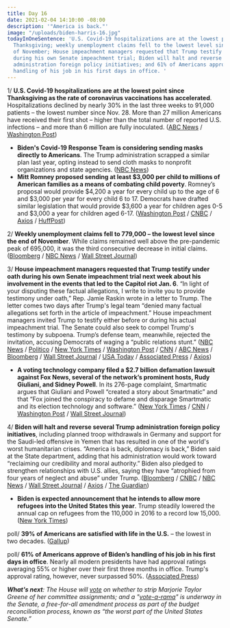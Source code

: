 ```yaml
---
title: Day 16
date: 2021-02-04 14:10:00 -08:00
description: '"America is back."'
image: "/uploads/biden-harris-16.jpg"
todayInOneSentence: 'U.S. Covid-19 hospitalizations are at the lowest point since
  Thanksgiving; weekly unemployment claims fell to the lowest level since the end
  of November; House impeachment managers requested that Trump testify under oath
  during his own Senate impeachment trial; Biden will halt and reverse several Trump
  administration foreign policy initiatives; and 61% of Americans approve of Biden’s
  handling of his job in his first days in office. '
---
```


1/ **U.S. Covid-19 hospitalizations are at the lowest point since Thanksgiving as the rate of coronavirus vaccinations has accelerated**. Hospitalizations declined by nearly 30% in the last three weeks to 91,000 patients – the lowest number since Nov. 28. More than 27 million Americans have received their first shot – higher than the total number of reported U.S. infections – and more than 6 million are fully inoculated. ([ABC News](https://abcnews.go.com/Health/live-updates/coronavirus/?id=75606765#75685731) / [Washington Post](https://www.washingtonpost.com/nation/2021/02/04/coronavirus-covid-live-updates-us/))

* **Biden's Covid-19 Response Team is considering sending masks directly to Americans**. The Trump administration scrapped a similar plan last year, opting instead to send cloth masks to nonprofit organizations and state agencies. ([NBC News](https://www.nbcnews.com/politics/joe-biden/biden-administration-weighs-plan-directly-send-masks-all-americans-n1256681))
* **Mitt Romney proposed sending at least $3,000 per child to millions of American families as a means of combating child poverty**. Romney’s proposal would provide $4,200 a year for every child up to the age of 6 and $3,000 per year for every child 6 to 17. Democrats have drafted similar legislation that would provide $3,600 a year for children ages 0-5 and $3,000 a year for children aged 6-17. ([Washington Post](https://www.washingtonpost.com/us-policy/2021/02/04/romney-child-benefit-stimulus/) / [CNBC](https://www.cnbc.com/2021/02/04/romney-unveils-plan-to-send-families-up-to-4200-per-year-per-child.html) / [Axios](https://www.axios.com/romney-child-cash-benefit-13f35761-a7c5-409b-b8ab-b7dd2dd508cd.html) / [HuffPost](https://www.huffpost.com/entry/mitt-romney-child-allowance_n_601b617cc5b6c0af54d0b0a1))

2/ **Weekly unemployment claims fell to 779,000 – the lowest level since the end of November**. While claims remained well above the pre-pandemic peak of 695,000, it was the third consecutive decrease in initial claims. ([Bloomberg](https://www.bloomberg.com/news/articles/2021-02-04/u-s-jobless-claims-declined-last-week-by-more-than-forecast?sref=MIBMEEoj) / [NBC News](https://www.nbcnews.com/business/business-news/weekly-jobless-claims-fall-779-000-vs-830-000-expected-n1256688) / [Wall Street Journal](https://www.wsj.com/articles/weekly-jobless-claims-coronavirus-02-04-2021-11612403022))

3/ **House impeachment managers requested that Trump testify under oath during his own Senate impeachment trial next week about his involvement in the events that led to the Capitol riot Jan. 6**. “In light of your disputing these factual allegations, I write to invite you to provide testimony under oath,” Rep. Jamie Raskin wrote in a letter to Trump. The letter comes two days after Trump's legal team “denied many factual allegations set forth in the article of impeachment.” House impeachment managers invited Trump to testify either before or during his actual impeachment trial. The Senate could also seek to compel Trump's testimony by subpoena. Trump’s defense team, meanwhile, rejected the invitation, accusing Democrats of waging a “public relations stunt.” ([NBC News](https://www.nbcnews.com/politics/trump-impeachment-inquiry/impeachment-managers-request-trump-testify-under-oath-senate-trial-n1256751) / [Politico](https://www.politico.com/news/2021/02/04/house-democrats-trump-testify-impeachment-465923) / [New York Times](https://www.nytimes.com/live/2021/02/04/us/joe-biden-trump-impeachment/house-managers-call-on-trump-to-testify-under-oath-his-lawyers-call-it-a-public-relations-stunt-but-dont-say-no) / [Washington Post](https://www.washingtonpost.com/politics/2021/02/04/joe-biden-live-updates/#link-J3QNCETFPNH4DPKMVZ7SYKLGPA) / [CNN](https://www.cnn.com/2021/02/04/politics/impeachment-trial-trump-testify/index.html) / [ABC News](https://abcnews.go.com/Politics/democrats-call-trump-testify-upcoming-impeachment-trial/story?id=75687873) / [Bloomberg](https://www.bloomberg.com/news/articles/2021-02-03/trump-family-banker-forced-to-leave-deutsche-bank-over-deal?sref=MIBMEEoj) / [Wall Street Journal](https://www.wsj.com/articles/house-impeachment-managers-ask-trump-to-testify-11612463900) / [USA Today](https://www.usatoday.com/story/news/politics/2021/02/04/live-updates-house-to-vote-on-marjorie-taylor-greene-committee-seats/4383759001/) / [Associated Press](https://apnews.com/article/house-dems-trump-testify-impeachment-8fd6b9f5724f48cc0f4e045ec8c37000) / [Axios](https://www.axios.com/trump-impeachment-testify-13c9d695-1f71-4395-a09f-9777507a849b.html))

* **A voting technology company filed a $2.7 billion defamation lawsuit against Fox News, several of the network’s prominent hosts, Rudy Giuliani, and Sidney Powell**. In its 276-page complaint, Smartmatic argues that Giuliani and Powell “created a story about Smartmatic” and that “Fox joined the conspiracy to defame and disparage Smartmatic and its election technology and software.” ([New York Times](https://www.nytimes.com/2021/02/04/business/media/smartmatic-fox-news-lawsuit.html) / [CNN](https://www.cnn.com/2021/02/04/media/smartmatic-fox-news-giuliani-powell-lawsuit/index.html) / [Washington Post](https://www.washingtonpost.com/media/2021/02/04/smartmatic-fox-lawsuit/) / [Wall Street Journal](https://www.wsj.com/articles/voting-machine-company-smartmatic-sues-fox-news-over-election-claims-11612463623?mod=hp_lead_pos11))

4/ **Biden will halt and reverse several Trump administration foreign policy initiatives**, including planned troop withdrawals in Germany and support for the Saudi-led offensive in Yemen that has resulted in one of the world's worst humanitarian crises. “America is back, diplomacy is back,” Biden said at the State department, adding that his administration would work toward “reclaiming our credibility and moral authority.” Biden also pledged to strengthen relationships with U.S. allies, saying they have “atrophied from four years of neglect and abuse” under Trump. ([Bloomberg](https://www.bloomberg.com/news/articles/2021-02-04/biden-halts-trump-foreign-policy-moves-from-yemen-to-germany?sref=MIBMEEoj) / [CNBC](https://www.cnbc.com/2021/02/04/biden-vows-to-restore-alliances-in-first-foreign-policy-address.html) / [NBC News](https://www.nbcnews.com/politics/white-house/reversing-trump-foreign-policy-biden-end-u-s-support-offensive-n1256738) / [Wall Street Journal](https://www.wsj.com/articles/biden-to-name-special-envoy-to-yemen-launching-fresh-effort-to-end-the-fighting-11612450815) / [Axios](https://www.axios.com/us-yemen-support-saudi-53bab4ef-1d44-4e2e-bc68-07296f2b7d52.html) / [The Guardian](https://www.theguardian.com/world/2021/feb/04/us-end-support-saudi-led-operations-yemen-humanitarian-crisis))

* **Biden is expected announcement that he intends to allow more refugees into the United States this year**. Trump steadily lowered the annual cap on refugees from the 110,000 in 2016 to a record low 15,000. ([New York Times](https://www.nytimes.com/2021/02/03/us/politics/biden-immigration-refugee-policy.html))

poll/ **39% of Americans are satisfied with life in the U.S.** – the lowest in two decades. ([Gallup](https://news.gallup.com/poll/329279/satisfaction-sinks-aspects-public-life.aspx))

poll/ **61% of Americans approve of Biden’s handling of his job in his first days in office**. Nearly all modern presidents have had approval ratings averaging 55% or higher over their first three months in office. Trump's approval rating, however, never surpassed 50%. ([Associated Press](https://apnews.com/article/ap-norc-poll-americans-biden-confidence-8b5b95c85f7bff1cf71e21e4b71a2a88))

***What's next**: The House will [vote](https://www.nytimes.com/2021/02/04/us/marjorie-taylor-greene-committee-assignments.html) on whether to strip Marjorie Taylor Greene of her committee assignments; and a "[vote-a-rama](https://www.politico.com/news/2021/02/04/vote-a-rama-partisan-stimulus-465740)" is underway in the Senate, a free-for-all amendment process as part of the budget reconciliation process, known as “the worst part of the United States Senate.”*